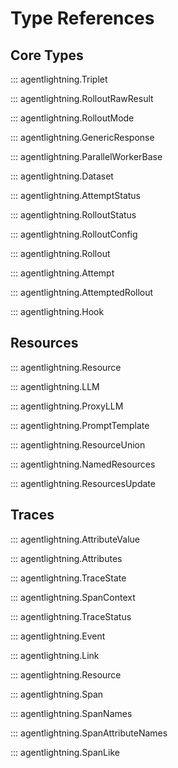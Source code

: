 # Type References

## Core Types

::: agentlightning.Triplet

::: agentlightning.RolloutRawResult

::: agentlightning.RolloutMode

::: agentlightning.GenericResponse

::: agentlightning.ParallelWorkerBase

::: agentlightning.Dataset

::: agentlightning.AttemptStatus

::: agentlightning.RolloutStatus

::: agentlightning.RolloutConfig

::: agentlightning.Rollout

::: agentlightning.Attempt

::: agentlightning.AttemptedRollout

::: agentlightning.Hook

## Resources

::: agentlightning.Resource

::: agentlightning.LLM

::: agentlightning.ProxyLLM

::: agentlightning.PromptTemplate

::: agentlightning.ResourceUnion

::: agentlightning.NamedResources

::: agentlightning.ResourcesUpdate

## Traces

::: agentlightning.AttributeValue

::: agentlightning.Attributes

::: agentlightning.TraceState

::: agentlightning.SpanContext

::: agentlightning.TraceStatus

::: agentlightning.Event

::: agentlightning.Link

::: agentlightning.Resource

::: agentlightning.Span

::: agentlightning.SpanNames

::: agentlightning.SpanAttributeNames

::: agentlightning.SpanLike
